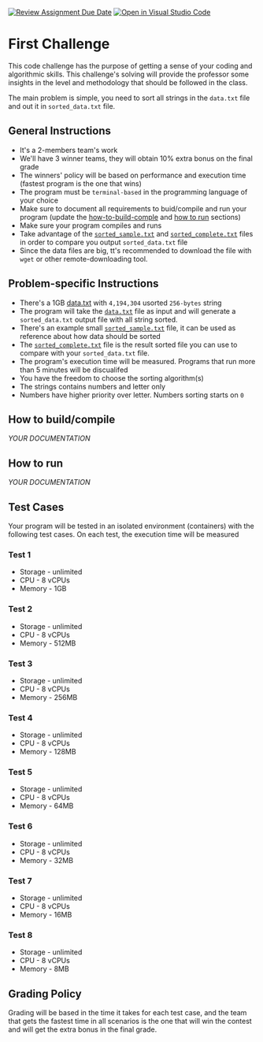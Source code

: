 [![Review Assignment Due Date](https://classroom.github.com/assets/deadline-readme-button-22041afd0340ce965d47ae6ef1cefeee28c7c493a6346c4f15d667ab976d596c.svg)](https://classroom.github.com/a/cvGWw7TG)
[![Open in Visual Studio Code](https://classroom.github.com/assets/open-in-vscode-2e0aaae1b6195c2367325f4f02e2d04e9abb55f0b24a779b69b11b9e10269abc.svg)](https://classroom.github.com/online_ide?assignment_repo_id=18159751&assignment_repo_type=AssignmentRepo)
# First Challenge

This code challenge has the purpose of getting a sense of your coding and algorithmic skills. This challenge's solving will provide the professor some insights in the level and methodology that should be followed in the class.

The main problem is simple, you need to sort all strings in the `data.txt` file and out it in `sorted_data.txt` file. 


## General Instructions
- It's a 2-members team's work
- We'll have 3 winner teams, they will obtain 10% extra bonus on the final grade
- The winners' policy will be based on performance and execution time (fastest program is the one that wins)
- The program must be `terminal-based` in the programming language of your choice
- Make sure to document all requirements to buid/compile and run your program (update the [how-to-build-comple](#how-to-buildcompile) and [how to run](#how-to-run) sections)
- Make sure your program compiles and runs
- Take advantage of the [`sorted_sample.txt`](https://storage.googleapis.com/tec-challenge/sorted_sample.txt) and [`sorted_complete.txt`](https://storage.googleapis.com/tec-challenge/sorted_complete.txt) files in order to compare you output `sorted_data.txt` file
- Since the data files are big, tt's recommended to download the file with `wget` or other remote-downloading tool.


## Problem-specific Instructions
- There's a 1GB [data.txt](https://storage.googleapis.com/tec-challenge/data.txt) with `4,194,304` usorted `256-bytes` string
- The program will take the [`data.txt`](https://storage.googleapis.com/tec-challenge/data.txt) file as input and will generate a `sorted_data.txt` output file with all string sorted.
- There's an example small [`sorted_sample.txt`](https://storage.googleapis.com/tec-challenge/sorted_sample.txt) file, it can be used as reference about how data should be sorted
- The [`sorted_complete.txt`](https://storage.googleapis.com/tec-challenge/sorted_complete.txt) file is the result sorted file you can use to compare with your `sorted_data.txt` file.
- The program's execution time will be measured. Programs that run more than 5 minutes will be discualifed
- You have the freedom to choose the sorting algorithm(s)
- The strings contains numbers and letter only
- Numbers have higher priority over letter. Numbers sorting starts on `0`

## How to build/compile

_YOUR DOCUMENTATION_

## How to run

_YOUR DOCUMENTATION_

## Test Cases

Your program will be tested in an isolated environment (containers) with the following test cases. On each test, the execution time will be measured

### Test 1
- Storage - unlimited
- CPU - 8 vCPUs
- Memory - 1GB

### Test 2 
- Storage - unlimited
- CPU - 8 vCPUs
- Memory - 512MB

### Test 3
- Storage - unlimited
- CPU - 8 vCPUs
- Memory - 256MB

### Test 4
- Storage - unlimited
- CPU - 8 vCPUs
- Memory - 128MB

### Test 5
- Storage - unlimited
- CPU - 8 vCPUs
- Memory - 64MB

### Test 6
- Storage - unlimited
- CPU - 8 vCPUs
- Memory - 32MB

### Test 7
- Storage - unlimited
- CPU - 8 vCPUs
- Memory - 16MB

### Test 8
- Storage - unlimited
- CPU - 8 vCPUs
- Memory - 8MB

## Grading Policy

Grading will be based in the time it takes for each test case, and the team 
that gets the fastest time in all scenarios is the one that will win the 
contest and will get the extra bonus in the final grade.